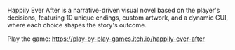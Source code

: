 Happily Ever After is a narrative-driven visual novel based on the player's decisions, featuring 10 unique endings, custom artwork, and a dynamic GUI, where each choice shapes the story's outcome.

Play the game: https://play-by-play-games.itch.io/happily-ever-after
